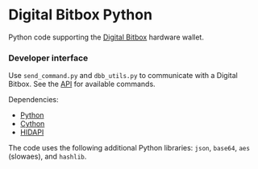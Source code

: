 Digital Bitbox Python
============

Python code supporting the [Digital Bitbox](https://digitalbitbox.com) hardware wallet.

### Developer interface

Use `send_command.py` and `dbb_utils.py` to communicate with a Digital Bitbox. See the [API](https://digitalbitbox.com/api) for available commands.

Dependencies:

- [Python](http://python.org)
- [Cython](http://cython.org)
- [HIDAPI](https://pypi.python.org/pypi/hidapi)

The code uses the following additional Python libraries: `json`, `base64`, `aes` (slowaes), and `hashlib`.
